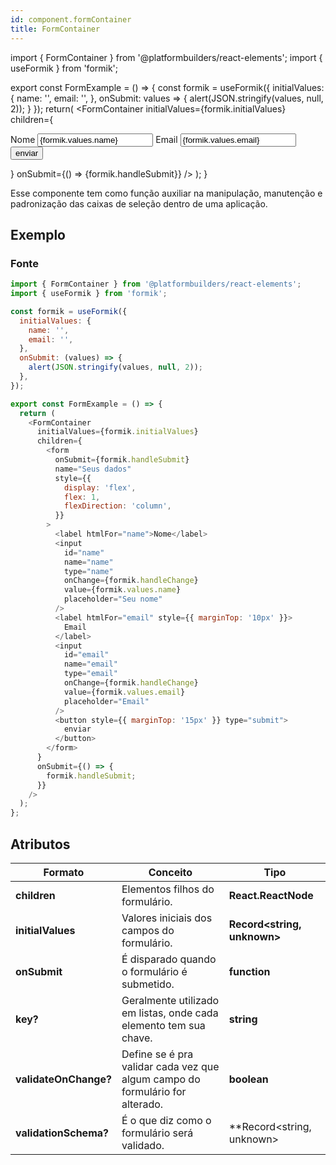 ```yaml
---
id: component.formContainer
title: FormContainer
---
```


<!-- Component declaration begin -->

import { FormContainer } from '@platformbuilders/react-elements';
import { useFormik } from 'formik';

export const FormExample = () => {
const formik = useFormik({
initialValues: {
name: '',
email: '',
},
onSubmit: values => {
alert(JSON.stringify(values, null, 2));
}
});
return(
<FormContainer
initialValues={formik.initialValues}
children={
<form onSubmit={formik.handleSubmit}
name="Seus dados"
style={{
            display: 'flex',
            flex: 1,
            flexDirection: 'column'
          }} >
<label htmlFor="name">Nome</label>
<input
            id="name"
            name="name"
            type="name"
            onChange={formik.handleChange}
            value={formik.values.name}
            placeholder="Seu nome"
          />
<label
htmlFor="email"
style={{marginTop: '10px'}} >Email</label>
<input
            id="email"
            name="email"
            type="email"
            onChange={formik.handleChange}
            value={formik.values.email}
            placeholder="Email"
          />
<button style={{marginTop: '15px'}} type="submit">
enviar
</button>
</form>
}
onSubmit={() => {formik.handleSubmit}}
/>
);
}

<!-- Component declaration end -->

<!-- Documentation begin -->

Esse componente tem como função auxiliar na manipulação, manutenção e padronização das caixas de seleção dentro de uma aplicação.

## Exemplo

<FormExample />

### Fonte

```javascript
import { FormContainer } from '@platformbuilders/react-elements';
import { useFormik } from 'formik';

const formik = useFormik({
  initialValues: {
    name: '',
    email: '',
  },
  onSubmit: (values) => {
    alert(JSON.stringify(values, null, 2));
  },
});

export const FormExample = () => {
  return (
    <FormContainer
      initialValues={formik.initialValues}
      children={
        <form
          onSubmit={formik.handleSubmit}
          name="Seus dados"
          style={{
            display: 'flex',
            flex: 1,
            flexDirection: 'column',
          }}
        >
          <label htmlFor="name">Nome</label>
          <input
            id="name"
            name="name"
            type="name"
            onChange={formik.handleChange}
            value={formik.values.name}
            placeholder="Seu nome"
          />
          <label htmlFor="email" style={{ marginTop: '10px' }}>
            Email
          </label>
          <input
            id="email"
            name="email"
            type="email"
            onChange={formik.handleChange}
            value={formik.values.email}
            placeholder="Email"
          />
          <button style={{ marginTop: '15px' }} type="submit">
            enviar
          </button>
        </form>
      }
      onSubmit={() => {
        formik.handleSubmit;
      }}
    />
  );
};
```
## Atributos

| Formato               | Conceito                                                                     | Tipo                        |
| --------------------- | ---------------------------------------------------------------------------- | --------------------------- |
| **children**          | Elementos filhos do formulário.                                              | **React.ReactNode**         |
| **initialValues**     | Valores iniciais dos campos do formulário.                                   | **Record<string, unknown>** |
| **onSubmit**          | É disparado quando o formulário é submetido.                                 | **function**                |
| **key?**              | Geralmente utilizado em listas, onde cada elemento tem sua chave.            | **string**                  |
| **validateOnChange?** | Define se é pra validar cada vez que algum campo do formulário for alterado. | **boolean**                 |
| **validationSchema?** | É o que diz como o formulário será validado.                                 | \*\*Record<string, unknown> | undefined\*\* |


<!-- Documentation end -->
